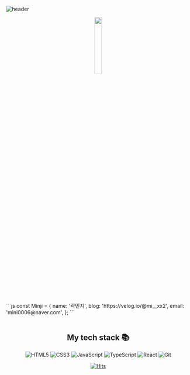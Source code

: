 ![header](https://capsule-render.vercel.app/api?type=waving&color=auto&height=300&section=header&text=민지%20CodeDiary%20☀️)
<div align=center>
  <img src="https://user-images.githubusercontent.com/83060161/184499878-866001e6-9211-4d33-84e8-8a5760bdcd72.png" width="20%"/>
  
<div align=left>
```js
  const Minji = {
    name: '곽민지',
    blog: 'https://velog.io/@mi__xx2',
    email: 'mini0006@naver.com',
  };
```
</div>

  <br />
  <h2> My tech stack 📚 </h2>

  ![HTML5](https://img.shields.io/badge/-HTML5-F05032?style=for-the-badge&logo=html5&logoColor=ffffff)
  ![CSS3](https://img.shields.io/badge/-CSS3-007ACC?style=for-the-badge&logo=css3)
  ![JavaScript](https://img.shields.io/badge/-JavaScript-%23F7DF1C?style=for-the-badge&logo=javascript&logoColor=000000&labelColor=%23F7DF1C&color=%23FFCE5A)
  ![TypeScript](https://img.shields.io/badge/-TypeScript-007ACC?style=for-the-badge&logo=typescript&logoColor=white)
  ![React](https://img.shields.io/badge/-React-222222?style=for-the-badge&logo=react)
  ![Git](https://img.shields.io/badge/-Git-F05032?style=for-the-badge&logo=git&logoColor=ffffff)
  <!--
  ![Node](https://img.shields.io/badge/-Nodejs-43853d?style=for-the-badge&logo=Node.js&logoColor=white)
  ![Docker](https://img.shields.io/badge/-Docker-46a2f1?style=for-the-badge&logo=docker&logoColor=ffffff)
  -->

  [![Hits](https://hits.seeyoufarm.com/api/count/incr/badge.svg?url=https%3A%2F%2Fgithub.com%2Fmixx2&count_bg=%2379C83D&title_bg=%23555555&icon=&icon_color=%23E7E7E7&title=hits&edge_flat=false)](https://hits.seeyoufarm.com)
 </div>

